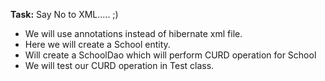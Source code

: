 **Task:** Say No to XML..... ;)

* We will use annotations instead of hibernate xml file.
* Here we will create a School entity.
* Will create a SchoolDao which will perform CURD operation for School
* We will test our CURD operation in Test class.



